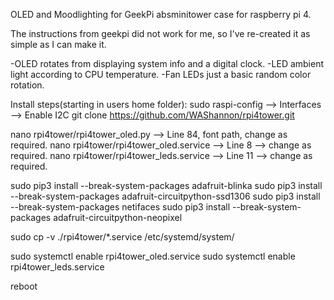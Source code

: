 OLED and Moodlighting for GeekPi absminitower case for raspberry pi 4.

The instructions from geekpi did not work for me, so I've re-created it as simple as I can make it.

-OLED rotates from displaying system info and a digital clock.
-LED ambient light according to CPU temperature.
-Fan LEDs just a basic random color rotation.

Install steps(starting in users home folder):
sudo raspi-config --> Interfaces --> Enable I2C
git clone https://github.com/WAShannon/rpi4tower.git

nano rpi4tower/rpi4tower_oled.py --> Line 84, font path, change <user> as required.
nano rpi4tower/rpi4tower_oled.service --> Line 8 --> change <user> as required.
nano rpi4tower/rpi4tower_leds.service --> Line 11 --> change <user> as required.

sudo pip3 install --break-system-packages adafruit-blinka
sudo pip3 install --break-system-packages adafruit-circuitpython-ssd1306
sudo pip3 install --break-system-packages netifaces
sudo pip3 install --break-system-packages adafruit-circuitpython-neopixel

sudo cp -v ./rpi4tower/*.service /etc/systemd/system/

sudo systemctl enable rpi4tower_oled.service
sudo systemctl enable rpi4tower_leds.service

reboot



